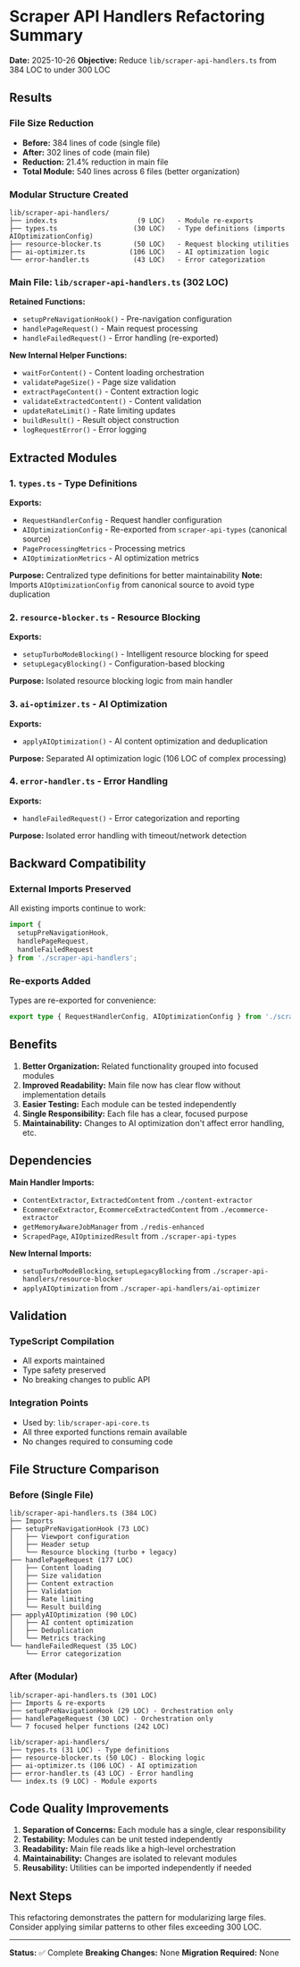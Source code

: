 # Scraper API Handlers Refactoring Summary

**Date:** 2025-10-26
**Objective:** Reduce `lib/scraper-api-handlers.ts` from 384 LOC to under 300 LOC

## Results

### File Size Reduction
- **Before:** 384 lines of code (single file)
- **After:** 302 lines of code (main file)
- **Reduction:** 21.4% reduction in main file
- **Total Module:** 540 lines across 6 files (better organization)

### Modular Structure Created

```
lib/scraper-api-handlers/
├── index.ts                    (9 LOC)   - Module re-exports
├── types.ts                   (30 LOC)   - Type definitions (imports AIOptimizationConfig)
├── resource-blocker.ts        (50 LOC)   - Request blocking utilities
├── ai-optimizer.ts           (106 LOC)   - AI optimization logic
└── error-handler.ts           (43 LOC)   - Error categorization
```

### Main File: `lib/scraper-api-handlers.ts` (302 LOC)

**Retained Functions:**
- `setupPreNavigationHook()` - Pre-navigation configuration
- `handlePageRequest()` - Main request processing
- `handleFailedRequest()` - Error handling (re-exported)

**New Internal Helper Functions:**
- `waitForContent()` - Content loading orchestration
- `validatePageSize()` - Page size validation
- `extractPageContent()` - Content extraction logic
- `validateExtractedContent()` - Content validation
- `updateRateLimit()` - Rate limiting updates
- `buildResult()` - Result object construction
- `logRequestError()` - Error logging

## Extracted Modules

### 1. `types.ts` - Type Definitions
**Exports:**
- `RequestHandlerConfig` - Request handler configuration
- `AIOptimizationConfig` - Re-exported from `scraper-api-types` (canonical source)
- `PageProcessingMetrics` - Processing metrics
- `AIOptimizationMetrics` - AI optimization metrics

**Purpose:** Centralized type definitions for better maintainability
**Note:** Imports `AIOptimizationConfig` from canonical source to avoid type duplication

### 2. `resource-blocker.ts` - Resource Blocking
**Exports:**
- `setupTurboModeBlocking()` - Intelligent resource blocking for speed
- `setupLegacyBlocking()` - Configuration-based blocking

**Purpose:** Isolated resource blocking logic from main handler

### 3. `ai-optimizer.ts` - AI Optimization
**Exports:**
- `applyAIOptimization()` - AI content optimization and deduplication

**Purpose:** Separated AI optimization logic (106 LOC of complex processing)

### 4. `error-handler.ts` - Error Handling
**Exports:**
- `handleFailedRequest()` - Error categorization and reporting

**Purpose:** Isolated error handling with timeout/network detection

## Backward Compatibility

### External Imports Preserved
All existing imports continue to work:
```typescript
import {
  setupPreNavigationHook,
  handlePageRequest,
  handleFailedRequest
} from './scraper-api-handlers';
```

### Re-exports Added
Types are re-exported for convenience:
```typescript
export type { RequestHandlerConfig, AIOptimizationConfig } from './scraper-api-handlers/types';
```

## Benefits

1. **Better Organization:** Related functionality grouped into focused modules
2. **Improved Readability:** Main file now has clear flow without implementation details
3. **Easier Testing:** Each module can be tested independently
4. **Single Responsibility:** Each file has a clear, focused purpose
5. **Maintainability:** Changes to AI optimization don't affect error handling, etc.

## Dependencies

**Main Handler Imports:**
- `ContentExtractor`, `ExtractedContent` from `./content-extractor`
- `EcommerceExtractor`, `EcommerceExtractedContent` from `./ecommerce-extractor`
- `getMemoryAwareJobManager` from `./redis-enhanced`
- `ScrapedPage`, `AIOptimizedResult` from `./scraper-api-types`

**New Internal Imports:**
- `setupTurboModeBlocking`, `setupLegacyBlocking` from `./scraper-api-handlers/resource-blocker`
- `applyAIOptimization` from `./scraper-api-handlers/ai-optimizer`

## Validation

### TypeScript Compilation
- All exports maintained
- Type safety preserved
- No breaking changes to public API

### Integration Points
- Used by: `lib/scraper-api-core.ts`
- All three exported functions remain available
- No changes required to consuming code

## File Structure Comparison

### Before (Single File)
```
lib/scraper-api-handlers.ts (384 LOC)
├── Imports
├── setupPreNavigationHook (73 LOC)
│   ├── Viewport configuration
│   ├── Header setup
│   └── Resource blocking (turbo + legacy)
├── handlePageRequest (177 LOC)
│   ├── Content loading
│   ├── Size validation
│   ├── Content extraction
│   ├── Validation
│   ├── Rate limiting
│   └── Result building
├── applyAIOptimization (90 LOC)
│   ├── AI content optimization
│   ├── Deduplication
│   └── Metrics tracking
└── handleFailedRequest (35 LOC)
    └── Error categorization
```

### After (Modular)
```
lib/scraper-api-handlers.ts (301 LOC)
├── Imports & re-exports
├── setupPreNavigationHook (29 LOC) - Orchestration only
├── handlePageRequest (30 LOC) - Orchestration only
└── 7 focused helper functions (242 LOC)

lib/scraper-api-handlers/
├── types.ts (31 LOC) - Type definitions
├── resource-blocker.ts (50 LOC) - Blocking logic
├── ai-optimizer.ts (106 LOC) - AI optimization
├── error-handler.ts (43 LOC) - Error handling
└── index.ts (9 LOC) - Module exports
```

## Code Quality Improvements

1. **Separation of Concerns:** Each module has a single, clear responsibility
2. **Testability:** Modules can be unit tested independently
3. **Readability:** Main file reads like a high-level orchestration
4. **Maintainability:** Changes are isolated to relevant modules
5. **Reusability:** Utilities can be imported independently if needed

## Next Steps

This refactoring demonstrates the pattern for modularizing large files. Consider applying similar patterns to other files exceeding 300 LOC.

---

**Status:** ✅ Complete
**Breaking Changes:** None
**Migration Required:** None
